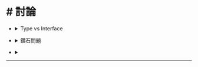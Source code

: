 <style> 
.imgBox{
  display: flex; 
  flex-direction: column; 
  margin: 5%; 
  justify-content: center;
  border: 2px solid black;
}
</style>

<!--  style  -->

###### <!-- ref -->

[type_vs_interface 文件]: https://www.typescriptlang.org/docs/handbook/2/everyday-types.html#differences-between-type-aliases-and-interfaces
[type_vs_interface 鐵人]: https://ithelp.ithome.com.tw/articles/10216626
[type_vs_interface 1]: https://stackoverflow.com/questions/37233735/interfaces-vs-types-in-typescript
[多重繼承]: https://zh.wikipedia.org/wiki/%E5%A4%9A%E9%87%8D%E7%BB%A7%E6%89%BF
[虛繼承]: https://zh.wikipedia.org/wiki/%E8%99%9A%E7%BB%A7%E6%89%BF

<!-- ref -->

# # 討論

<!-- Type vs Interface -->

- <details close>
   <summary>Type vs Interface</summary>

  > REF: [Type_vs_Interface 文件] | [Type_vs_Interface 鐵人] | [Type_vs_Interface 1]

   </details>

<!-- 鑽石問題 -->

- <details close>
  <summary>鑽石問題</summary>

  > REF: [多重繼承] | [虛繼承]

  - 以下是否有可能會有`鑽石問題`

  ```typescript
  // type
  type UserAccount = {
    account: string
    password: string
    money: number
  }

  // interface
  interface AccountSystem {
    signIn(account: string, password: string): void
    signOut(): void
  }

  interface TransactionSystem {
    deposit(amount: number): void
    withdraw(amount: number): void
  }

  interface CashMachineSystem extends TransactionSystem, AccountSystem {}

  class CashMachine implements CashMachineSystem {
    // private users: UserAccount[]
    private currentUser: UserAccount | undefined

    constructor(private users: UserAccount[]) {
      // this.users = users
      this.currentUser = { account: '', password: '', money: 1 }
    }

    signIn(account: string, password: string): void {
      console.log(this.users, this.currentUser, this.x)
    }
    signOut(): void {}

    deposit(amount: number): void {}
    withdraw(amount: number): void {}
  }

  // class CashMachine implements TransactionSystem, AccountSystem {}
  ```

  </details>

<!--  -->

- <details close>
  <summary></summary>

  </details>

---
